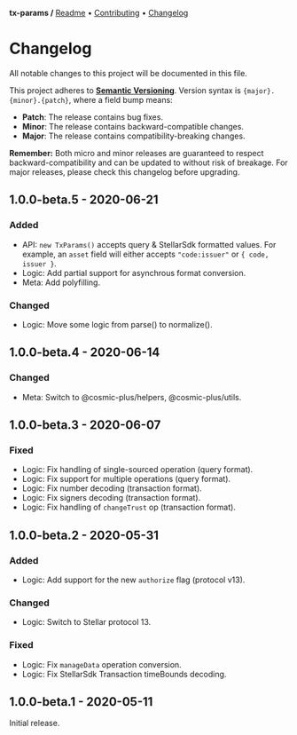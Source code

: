**tx-params /**
[Readme](https://cosmic.plus/#view:js-tx-params)
• [Contributing](https://cosmic.plus/#view:js-tx-params/CONTRIBUTING)
• [Changelog](https://cosmic.plus/#view:js-tx-params/CHANGELOG)

# Changelog

All notable changes to this project will be documented in this file.

This project adheres to **[Semantic
Versioning](https://semver.org/spec/v2.0.0.html)**. Version syntax is
`{major}.{minor}.{patch}`, where a field bump means:

- **Patch**: The release contains bug fixes.
- **Minor**: The release contains backward-compatible changes.
- **Major**: The release contains compatibility-breaking changes.

**Remember:** Both micro and minor releases are guaranteed to respect
backward-compatibility and can be updated to without risk of breakage. For major
releases, please check this changelog before upgrading.

## 1.0.0-beta.5 - 2020-06-21

### Added

- API: `new TxParams()` accepts query & StellarSdk formatted values. For
  example, an `asset` field will either accepts `"code:issuer"` or `{ code, issuer }`.
- Logic: Add partial support for asynchrous format conversion.
- Meta: Add polyfilling.

### Changed

- Logic: Move some logic from parse() to normalize().

## 1.0.0-beta.4 - 2020-06-14

### Changed

- Meta: Switch to @cosmic-plus/helpers, @cosmic-plus/utils.

## 1.0.0-beta.3 - 2020-06-07

### Fixed

- Logic: Fix handling of single-sourced operation (query format).
- Logic: Fix support for multiple operations (query format).
- Logic: Fix number decoding (transaction format).
- Logic: Fix signers decoding (transaction format).
- Logic: Fix handling of `changeTrust` op (transaction format).

## 1.0.0-beta.2 - 2020-05-31

### Added

- Logic: Add support for the new `authorize` flag (protocol v13).

### Changed

- Logic: Switch to Stellar protocol 13.

### Fixed

- Logic: Fix `manageData` operation conversion.
- Logic: Fix StellarSdk Transaction timeBounds decoding.

## 1.0.0-beta.1 - 2020-05-11

Initial release.
